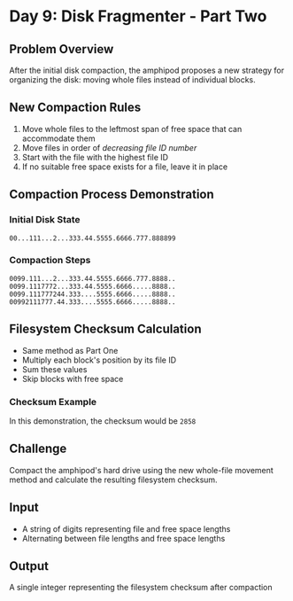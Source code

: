 # Day 9: Disk Fragmenter - Part Two

## Problem Overview
After the initial disk compaction, the amphipod proposes a new strategy for organizing the disk: moving whole files instead of individual blocks.

## New Compaction Rules
1. Move whole files to the leftmost span of free space that can accommodate them
2. Move files in order of *decreasing file ID number*
3. Start with the file with the highest file ID
4. If no suitable free space exists for a file, leave it in place

## Compaction Process Demonstration

### Initial Disk State
```
00...111...2...333.44.5555.6666.777.888899
```

### Compaction Steps
```
0099.111...2...333.44.5555.6666.777.8888..
0099.1117772...333.44.5555.6666.....8888..
0099.111777244.333....5555.6666.....8888..
00992111777.44.333....5555.6666.....8888..
```

## Filesystem Checksum Calculation
- Same method as Part One
- Multiply each block's position by its file ID
- Sum these values
- Skip blocks with free space

### Checksum Example
In this demonstration, the checksum would be `2858`

## Challenge
Compact the amphipod's hard drive using the new whole-file movement method and calculate the resulting filesystem checksum.

## Input
- A string of digits representing file and free space lengths
- Alternating between file lengths and free space lengths

## Output
A single integer representing the filesystem checksum after compaction